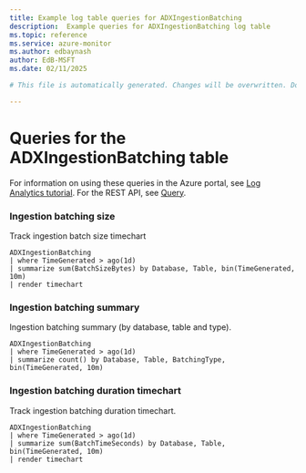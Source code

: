 ```yaml
---
title: Example log table queries for ADXIngestionBatching
description:  Example queries for ADXIngestionBatching log table
ms.topic: reference
ms.service: azure-monitor
ms.author: edbaynash
author: EdB-MSFT
ms.date: 02/11/2025

# This file is automatically generated. Changes will be overwritten. Do not change this file directly. 

---
```


# Queries for the ADXIngestionBatching table

For information on using these queries in the Azure portal, see [Log Analytics tutorial](/azure/azure-monitor/logs/log-analytics-tutorial). For the REST API, see [Query](/rest/api/loganalytics/query).


### Ingestion batching size  


Track ingestion batch size timechart  

```query
ADXIngestionBatching
| where TimeGenerated > ago(1d)
| summarize sum(BatchSizeBytes) by Database, Table, bin(TimeGenerated, 10m)
| render timechart
```



### Ingestion batching summary  


Ingestion batching summary (by database, table and type).  

```query
ADXIngestionBatching
| where TimeGenerated > ago(1d)
| summarize count() by Database, Table, BatchingType, bin(TimeGenerated, 10m)

```



### Ingestion batching duration timechart  


Track ingestion batching duration timechart.  

```query
ADXIngestionBatching
| where TimeGenerated > ago(1d)
| summarize sum(BatchTimeSeconds) by Database, Table, bin(TimeGenerated, 10m)
| render timechart
```

